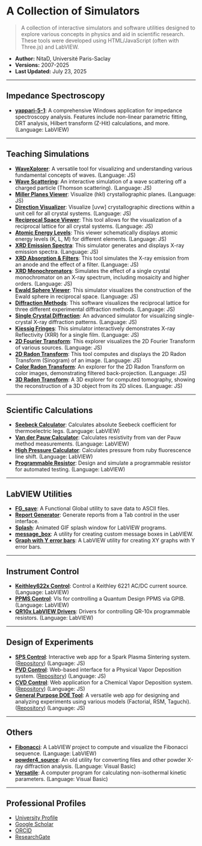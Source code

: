 # A Collection of Simulators

> A collection of interactive simulators and software utilities designed to explore various concepts in physics and aid in scientific research. These tools were developed using HTML/JavaScript (often with Three.js) and LabVIEW.

* **Author:** NitaD, Université Paris-Saclay
* **Versions:** 2007-2025
* **Last Updated:** July 23, 2025

---

## Impedance Spectroscopy

* [**yappari-5-1**](https://github.com/nitad54448/yappari-5-1): A comprehensive Windows application for impedance spectroscopy analysis. Features include non-linear parametric fitting, DRT analysis, Hilbert transform (Z-Hit) calculations, and more. (Language: LabVIEW)

---

## Teaching Simulations

* [**WaveXplorer**](https://nitad54448.github.io/Enseignement/WaveXplorer.html): A versatile tool for visualizing and understanding various fundamental concepts of waves. (Language: JS)
* [**Wave Scattering**](https://nitad54448.github.io/Enseignement/WaveScattering.html): An interactive simulation of a wave scattering off a charged particle (Thomson scattering). (Language: JS)
* [**Miller Planes Viewer**](https://nitad54448.github.io/Enseignement/Miller.html): Visualize (hkl) crystallographic planes. (Language: JS)
* [**Direction Visualizer**](https://nitad54448.github.io/Enseignement/Directions.html): Visualize [uvw] crystallographic directions within a unit cell for all crystal systems. (Language: JS)
* [**Reciprocal Space Viewer**](https://nitad54448.github.io/Enseignement/RSpace.html): This tool allows for the visualization of a reciprocal lattice for all crystal systems. (Language: JS)
* [**Atomic Energy Levels**](https://nitad54448.github.io/Enseignement/niveaux_atomiques.html): This viewer schematically displays atomic energy levels (K, L, M) for different elements. (Language: JS)
* [**XRD Emission Spectra**](https://nitad54448.github.io/Enseignement/Emission.html): This simulator generates and displays X-ray emission spectra. (Language: JS)
* [**XRD Absorption & Filters**](https://nitad54448.github.io/Enseignement/filtres.html): This tool simulates the X-ray emission from an anode and the effect of a filter. (Language: JS)
* [**XRD Monochromators**](https://nitad54448.github.io/Enseignement/monochromateur.html): Simulates the effect of a single crystal monochromator on an X-ray spectrum, including mosaicity and higher orders. (Language: JS)
* [**Ewald Sphere Viewer**](https://nitad54448.github.io/Enseignement/ewald.html): This simulator visualizes the construction of the Ewald sphere in reciprocal space. (Language: JS)
* [**Diffraction Methods**](https://nitad54448.github.io/Enseignement/DiffractionMethods.html): This software visualizes the reciprocal lattice for three different experimental diffraction methods. (Language: JS)
* [**Single Crystal Diffraction**](4-circles.html): An advanced simulator for visualizing single-crystal X-ray diffraction patterns. (Language: JS)
* [**Kiessig Fringes**](https://nitad54448.github.io/Enseignement/kiessig.html): This simulator interactively demonstrates X-ray Reflectivity (XRR) for a single film. (Language: JS)
* [**2D Fourier Transform**](https://nitad54448.github.io/Enseignement/FT.html): This explorer visualizes the 2D Fourier Transform of various sources. (Language: JS)
* [**2D Radon Transform**](https://nitad54448.github.io/Enseignement/Radon.html): This tool computes and displays the 2D Radon Transform (Sinogram) of an image. (Language: JS)
* [**Color Radon Transform**](https://nitad54448.github.io/Enseignement/ColorRadon.html): An explorer for the 2D Radon Transform on color images, demonstrating filtered back-projection. (Language: JS)
* [**3D Radon Transform**](3D_Radon_-_DS.html): A 3D explorer for computed tomography, showing the reconstruction of a 3D object from its 2D slices. (Language: JS)

---

## Scientific Calculations

* [**Seebeck Calculator**](https://github.com/nitad54448/calculate_Seebeck): Calculates absolute Seebeck coefficient for thermoelectric legs. (Language: LabVIEW)
* [**Van der Pauw Calculator**](https://github.com/nitad54448/van_der_Pauw_Labview): Calculates resistivity from van der Pauw method measurements. (Language: LabVIEW)
* [**High Pressure Calculator**](https://github.com/nitad54448/high_pressure_Ruby): Calculates pressure from ruby fluorescence line shift. (Language: LabVIEW)
* [**Programmable Resistor**](https://github.com/nitad54448/programmable_Resistor): Design and simulate a programmable resistor for automated testing. (Language: LabVIEW)

---

## LabVIEW Utilities

* [**FG_save**](https://github.com/nitad54448/FG_save): A Functional Global utility to save data to ASCII files.
* [**Report Generator**](https://github.com/nitad54448/create_report): Generate reports from a Tab control in the user interface.
* [**Splash**](https://github.com/nitad54448/splash): Animated GIF splash window for LabVIEW programs.
* [**message_box**](https://github.com/nitad54448/message_box): A utility for creating custom message boxes in LabVIEW.
* [**Graph with Y error bars**](https://github.com/nitad54448/XY_graph): A LabVIEW utility for creating XY graphs with Y error bars.

---

## Instrument Control

* [**Keithley622x Control**](https://github.com/nitad54448/Keithley622x_control_Labview): Control a Keithley 6221 AC/DC current source. (Language: LabVIEW)
* [**PPMS Control**](https://github.com/nitad54448/ppms_control): VIs for controlling a Quantum Design PPMS via GPIB. (Language: LabVIEW)
* [**QR10x LabVIEW Drivers**](https://github.com/nitad54448/QR10x_Labview_drivers): Drivers for controlling QR-10x programmable resistors. (Language: LabVIEW)

---

## Design of Experiments

* [**SPS Control**](https://nitad54448.github.io/sps/): Interactive web app for a Spark Plasma Sintering system. ([Repository](https://github.com/nitad54448/sps)) (Language: JS)
* [**PVD Control**](https://nitad54448.github.io/pvd/): Web-based interface for a Physical Vapor Deposition system. ([Repository](https://github.com/nitad54448/pvd)) (Language: JS)
* [**CVD Control**](https://nitad54448.github.io/cvd/): Web application for a Chemical Vapor Deposition system. ([Repository](https://github.com/nitad54448/cvd)) (Language: JS)
* [**General Purpose DOE Tool**](https://nitad54448.github.io/DOE/): A versatile web app for designing and analyzing experiments using various models (Factorial, RSM, Taguchi). ([Repository]((https://github.com/nitad54448/DOE))) (Language: JS)
---

## Others

* [**Fibonacci**](https://github.com/nitad54448/Fibonacci): A LabVIEW project to compute and visualize the Fibonacci sequence. (Language: LabVIEW)
* [**powder4_source**](https://github.com/nitad54448/powder4_source): An old utility for converting files and other powder X-ray diffraction analysis. (Language: Visual Basic)
* [**Versatile**](https://github.com/nitad54448/Versatile): A computer program for calculating non-isothermal kinetic parameters. (Language: Visual Basic)

---

## Professional Profiles

* [University Profile](https://www.icmmo.universite-paris-saclay.fr/fr/perso/nita-dragoe/)
* [Google Scholar](https://scholar.google.com/citations?user=6S5F9fMAAAAJ&hl=fr)
* [ORCID](https://orcid.org/0000-0002-5142-9021)
* [ResearchGate](https://www.researchgate.net/profile/Nita-Dragoe)
